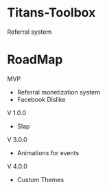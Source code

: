 # Titans-Toolbox
Referral system

# RoadMap

MVP
* Referral monetization system
* Facebook Dislike

V 1.0.0
* Slap

V 3.0.0
* Animations for events

V 4.0.0
* Custom Themes